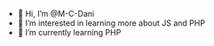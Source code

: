 - 👋 Hi, I’m @M-C-Dani
- 👀 I’m interested in learning more about JS and PHP
- 🌱 I’m currently learning PHP

<!---
M-C-Dani/M-C-Dani is a ✨ special ✨ repository because its `README.md` (this file) appears on your GitHub profile.
You can click the Preview link to take a look at your changes.
--->
